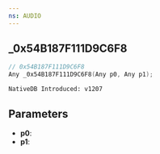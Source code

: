 ```yaml
---
ns: AUDIO
---
```

## _0x54B187F111D9C6F8

```c
// 0x54B187F111D9C6F8
Any _0x54B187F111D9C6F8(Any p0, Any p1);
```

```
NativeDB Introduced: v1207
```

## Parameters
* **p0**:
* **p1**:
